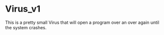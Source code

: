 # Virus_v1
This is a pretty small Virus that will open a program over an over again until the system crashes.
